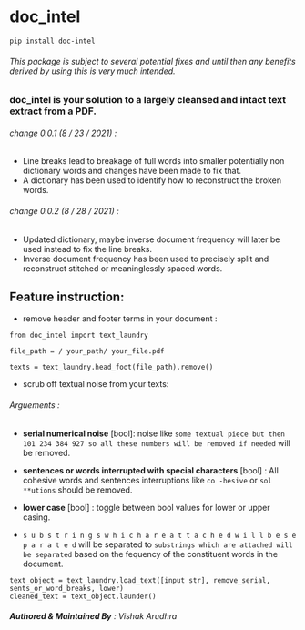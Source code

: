 # doc_intel

`pip install doc-intel`


###### This package is subject to several potential fixes and until then any benefits derived by using this is very much intended. 

### doc_intel is your solution to a largely cleansed and intact text extract from a PDF. 


###### change 0.0.1 (8 / 23 / 2021) :
   * Line breaks lead to breakage of full words into smaller potentially non dictionary words and changes have been made to fix that. 
   * A dictionary has been used to identify how to reconstruct the broken words. 
###### change 0.0.2 (8 / 28 / 2021) :                         
   * Updated dictionary, maybe inverse document frequency will later be used instead to fix the line breaks. 
   * Inverse document frequency has been used to precisely split and reconstruct stitched or meaninglessly spaced words. 


## Feature instruction:

* remove header and footer terms in your document : 

```
from doc_intel import text_laundry

file_path = / your_path/ your_file.pdf

texts = text_laundry.head_foot(file_path).remove()
```

* scrub off textual noise from your texts:

###### Arguements : 

* **serial numerical noise** [bool]: noise like `some textual piece but then 101 234 384 927 so all these numbers will be removed if needed` will be removed. 

* **sentences or words interrupted with special characters** [bool] : All cohesive words and sentences interruptions like  `co -hesive` or `sol **utions` should be removed.
 
* **lower case** [bool] : toggle between bool values for lower or upper casing. 

* `s u b s t r i n g s w h i c h a r e a t t a c h e d w i l l b e s e p a r a t e d` will be separated to ``substrings which are attached will be separated`` based on the fequency of the constituent words in the document. 

```
text_object = text_laundry.load_text([input str], remove_serial, sents_or_word_breaks, lower)
cleaned_text = text_object.launder()
```
###### **Authored & Maintained By** : Vishak Arudhra

